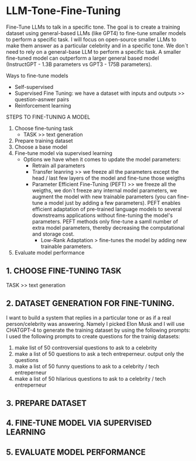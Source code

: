 # LLM-Tone-Fine-Tuning
Fine-Tune LLMs to talk in a specific tone. The goal is to create a training dataset using general-based LLMs (like GPT4) to fine-tune smaller models to perform a specific task.
I will focus on open-source smaller LLMs to make them answer as a particular celebrity and in a specific tone. We don´t need to rely on a general-base LLM to perform a specific task. A smaller fine-tuned model can outperform a larger general based model (InstructGPT - 1.3B parameters vs GPT3 - 175B parameters).

Ways to fine-tune models
- Self-supervised
- Supervised Fine Tuning: we have a dataset with inputs and outputs >> question-asnwer pairs
- Reinforcement learning

STEPS TO FINE-TUNING A MODEL
1. Choose fine-tuning task
    - TASK >> text generation
2. Prepare training dataset
3. Choose a base model
4. Fine-tune model via supervised learning
    - Options we have when it comes to update the model parameters:
        - Retrain all parameters
        - Transfer leanring >> we freeze all the parameters except the head / last few layers of the model and fine-tune those weigths
        - Parameter Efficient Fine-Tuning (PEFT) >> we freeze all the weigths, we don´t freeze any internal model parameters, we augment the model with new trainable parameters (you can fine-tune a model just by adding a few parameters). PEFT enables efficient adaptation of pre-trained language models to several downstreams applications without fine-tuning the model's parameters. PEFT methods only fine-tune a samll number of extra model parameters, thereby decreasing the computational and storage cost. 
            - Low-Rank Adaptation > fine-tunes the model by adding new trainable parameters. 
5. Evaluate model performance
    
        
            
## 1. CHOOSE FINE-TUNING TASK
TASK >> text generation

## 2. DATASET GENERATION FOR FINE-TUNING.
I want to build a system that replies in a particular tone or as if a real person/celebrity was answering. Namely I picked Elon Musk and I will use CHATGPT-4 to generate the training dataset by using the following prompts: 
I used the following prompts to create questions for the trainig datasets:
  1. make list of 50 controversial questions to ask to a celebrity
  2. make a list of 50 questions to ask a tech entreperneur. output only the questions
  3. make a list of 50 funny questions to ask to a celebrity / tech entreperneur
  4. make a list of 50 hilarious questions to ask to a celebrity / tech entreperneur
     
## 3. PREPARE DATASET

## 4. FINE-TUNE MODEL VIA SUPERVISED LEARNING

## 5. EVALUATE MODEL PERFORMANCE

